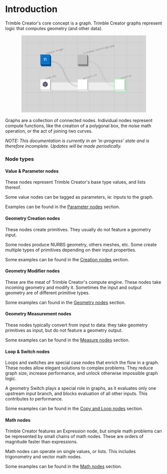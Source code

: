 # Introduction

Trimble Creator's core concept is a graph. Trimble Creator graphs represent logic that computes geometry (and other data).

<p align="center">
  <img width="400" src="concepts\GeneralConcepts\images\CreatorCow.png"/>
</p>

Graphs are a collection of connected nodes. Individual nodes represent compute functions, like the creation of a polygonal box, the noise math operation, or the act of joining two curves.

_NOTE: This documentation is currently in an 'in-progress' state and is therefore incomplete. Updates will be made periodically._


### Node types

#### Value & Parameter nodes

These nodes represent Trimble Creator's base type values, and lists thereof.

Some value nodes can be tagged as parameters, ie: inputs to the graph.

Examples can be found in the [Parameter nodes](nodeSections/parameterSection.md) section.

#### Geometry Creation nodes

These nodes create primitives. They usually do not feature a geometry input.

Some nodes produce NURBS geometry, others meshes, etc. Some create multiple types of primitives depending on their input properties.

Some examples can be found in the [Creation nodes](nodeSections/creationSection.md) section.

#### Geometry Modifier nodes

These are the meat of Trimble Creator's compute engine. These nodes take incoming geometry and modify it. Sometimes the input and output geometry are of different primitive types.

Some examples can found in the [Geometry nodes](nodeSections/geometrySection.md) section.

#### Geometry Measurement nodes

These nodes typically convert from input to data: they take geometry primitives as input, but do not feature a geometry output.

Some examples can be found in the [Measure nodes](nodeSections/measureSection.md) section.

#### Loop & Switch nodes

Loops and switches are special case nodes that enrich the flow in a graph. These nodes allow elegant solutions to complex problems. They reduce graph size, increase performance, and unlock otherwise impossible graph logic.

A geometry Switch plays a special role in graphs, as it evaluates only one upstream input branch, and blocks evaluation of all other inputs. This contributes to performance.

Some examples can be found in the [Copy and Loop nodes](nodeSections/copyAndLoopSection.md) section.

#### Math nodes

Trimble Creator features an Expression node, but simple math problems can be represented by small chains of math nodes. These are orders of magnitude faster than expressions.

Math nodes can operate on single values, or lists. This includes trigonometry and vector math nodes.

Some examples can be found in the [Math nodes]() section.

#### 